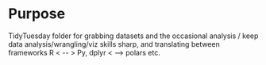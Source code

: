 # Purpose

TidyTuesday folder for grabbing datasets and the occasional analysis / keep data analysis/wrangling/viz skills sharp, and translating between frameworks R < -- > Py, dplyr < --> polars etc.

